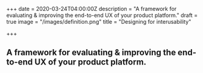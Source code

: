 +++
date = 2020-03-24T04:00:00Z
description = "A framework for evaluating & improving the end-to-end UX of your product platform."
draft = true
image = "/images/definition.png"
title = "Designing for interusability"

+++
## A framework for evaluating & improving the end-to-end UX of your product platform.